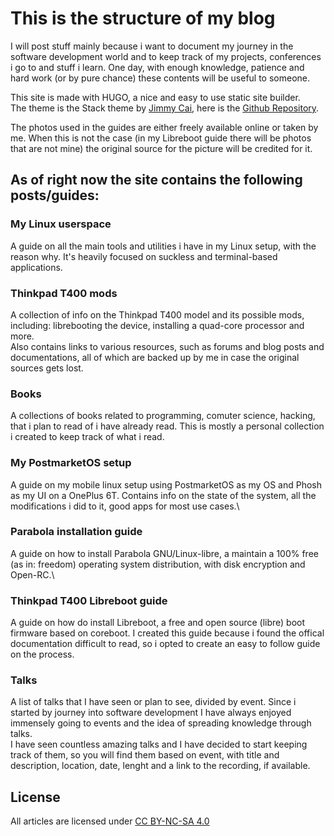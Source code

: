 # This is the structure of my blog

I will post stuff mainly because i want to document my journey in the software development world and to keep track of my projects, conferences i go to and stuff i learn. One day, with enough knowledge, patience and hard work (or by pure chance) these contents will be useful to someone.

This site is made with HUGO, a nice and easy to use static site builder.\
The theme is the Stack theme by [Jimmy Cai](https://jimmycai.com/), here is the [Github Repository](https://github.com/CaiJimmy/hugo-theme-stack).

The photos used in the guides are either freely available online or taken by me. When this is not the case (in my Libreboot guide there will be photos that are not mine) the original source for the picture will be credited for it.

## As of right now the site contains the following posts/guides:
### My Linux userspace
A guide on all the main tools and utilities i have in my Linux setup, with the reason why. It's heavily focused on suckless and terminal-based applications.
### Thinkpad T400 mods
A collection of info on the Thinkpad T400 model and its possible mods, including: librebooting the device, installing a quad-core processor and more.\
Also contains links to various resources, such as forums and blog posts and documentations, all of which are backed up by me in case the original sources gets lost.
### Books
A collections of books related to programming, comuter science, hacking, that i plan to read of i have already read. This is mostly a personal collection i created to keep track of what i read.
### My PostmarketOS setup
A guide on my mobile linux setup using PostmarketOS as my OS and Phosh as my UI on a OnePlus 6T. Contains info on the state of the system, all the modifications i did to it, good apps for most use cases.\
### Parabola installation guide
A guide on how to install Parabola GNU/Linux-libre, a maintain a 100% free (as in: freedom) operating system distribution, with disk encryption and Open-RC.\
### Thinkpad T400 Libreboot guide
A guide on how do install Libreboot, a free and open source (libre) boot firmware based on coreboot. I created this guide because i found the offical documentation difficult to read, so i opted to create an easy to follow guide on the process.
### Talks
A list of talks that I have seen or plan to see, divided by event. Since i started by journey into software development I have always enjoyed immensely going to events and the idea of spreading knowledge through talks.\
I have seen countless amazing talks and I have decided to start keeping track of them, so you will find them based on event, with title and description, location, date, lenght and a link to the recording, if available.

## License
All articles are licensed under [CC BY-NC-SA 4.0](https://creativecommons.org/licenses/by-nc-sa/4.0/)
